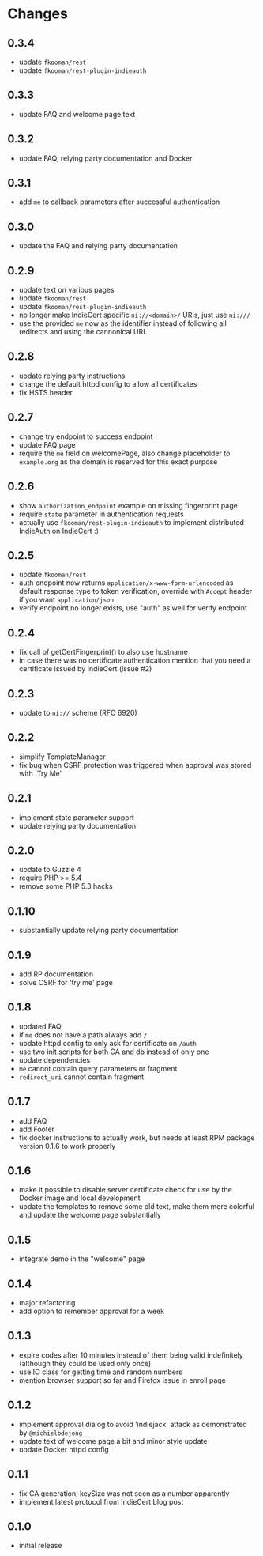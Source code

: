 # Changes

## 0.3.4
- update `fkooman/rest`
- update `fkooman/rest-plugin-indieauth`

## 0.3.3
- update FAQ and welcome page text

## 0.3.2
- update FAQ, relying party documentation and Docker

## 0.3.1
- add `me` to callback parameters after successful authentication

## 0.3.0
- update the FAQ and relying party documentation

## 0.2.9
- update text on various pages
- update `fkooman/rest`
- update `fkooman/rest-plugin-indieauth`
- no longer make IndieCert specific `ni://<domain>/` URIs, just use
  `ni:///`
- use the provided `me` now as the identifier instead of following all
  redirects and using the cannonical URL

## 0.2.8
- update relying party instructions
- change the default httpd config to allow all certificates
- fix HSTS header

## 0.2.7
- change try endpoint to success endpoint
- update FAQ page
- require the `me` field on welcomePage, also change placeholder to 
  `example.org` as the domain is reserved for this exact purpose

## 0.2.6
- show `authorization_endpoint` example on missing fingerprint page
- require `state` parameter in authentication requests
- actually use `fkooman/rest-plugin-indieauth` to implement distributed
  IndieAuth on IndieCert :)

## 0.2.5
- update `fkooman/rest`
- auth endpoint now returns `application/x-www-form-urlencoded` as default
  response type to token verification, override with `Accept` header if you
  want `application/json`
- verify endpoint no longer exists, use "auth" as well for verify endpoint

## 0.2.4
- fix call of getCertFingerprint() to also use hostname
- in case there was no certificate authentication mention that you need a
  certificate issued by IndieCert (issue #2)

## 0.2.3
- update to `ni://` scheme (RFC 6920)

## 0.2.2
- simplify TemplateManager
- fix bug when CSRF protection was triggered when approval was stored with
  'Try Me'

## 0.2.1
- implement state parameter support
- update relying party documentation

## 0.2.0
- update to Guzzle 4
- require PHP >= 5.4
- remove some PHP 5.3 hacks

## 0.1.10
- substantially update relying party documentation

## 0.1.9
- add RP documentation
- solve CSRF for 'try me' page

## 0.1.8
- updated FAQ
- if `me` does not have a path always add `/`
- update httpd config to only ask for certificate on `/auth`
- use two init scripts for both CA and db instead of only one
- update dependencies
- `me` cannot contain query parameters or fragment
- `redirect_uri` cannot contain fragment

## 0.1.7
- add FAQ
- add Footer
- fix docker instructions to actually work, but needs at least RPM package 
  version 0.1.6 to work properly

## 0.1.6
- make it possible to disable server certificate check for use by the Docker 
  image and local development
- update the templates to remove some old text, make them more colorful and
  update the welcome page substantially

## 0.1.5
- integrate demo in the "welcome" page

## 0.1.4
- major refactoring
- add option to remember approval for a week

## 0.1.3
- expire codes after 10 minutes instead of them being valid indefinitely
  (although they could be used only once)
- use IO class for getting time and random numbers 
- mention browser support so far and Firefox issue in enroll page

## 0.1.2
- implement approval dialog to avoid 'indiejack' attack as demonstrated by 
  `@michielbdejong`
- update text of welcome page a bit and minor style update
- update Docker httpd config

## 0.1.1
- fix CA generation, keySize was not seen as a number apparently
- implement latest protocol from IndieCert blog post 

## 0.1.0
- initial release
